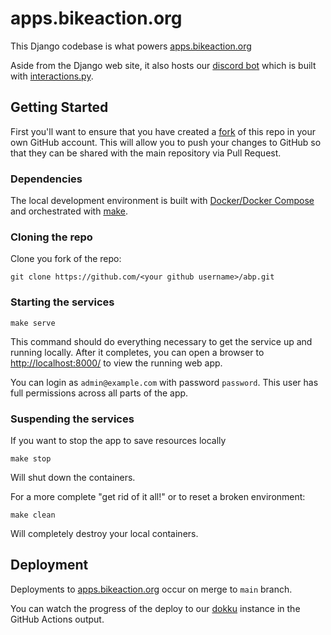 # apps.bikeaction.org

This Django codebase is what powers [apps.bikeaction.org](https://apps.bikeaction.org)

Aside from the Django web site, it also hosts our [discord bot](/pba_discord/bot.py)
which is built with [interactions.py](https://interactions-py.github.io/interactions.py/).


## Getting Started

First you'll want to ensure that you have created a
[fork](https://github.com/PhillyBikeAction/abp/fork)
of this repo in your own GitHub account.
This will allow you to push your changes to GitHub so that they can be shared with the main
repository via Pull Request.

### Dependencies

The local development environment is built with
[Docker/Docker Compose](https://www.docker.com/products/docker-desktop/)
and orchestrated with [make](https://www.gnu.org/software/make/).

### Cloning the repo

Clone you fork of the repo:

```shell
git clone https://github.com/<your github username>/abp.git
```

### Starting the services

```shell
make serve
```

This command should do everything necessary to get the service up and running locally.
After it completes, you can open a browser to [http://localhost:8000/](http://localhost:8000)
to view the running web app.

You can login as `admin@example.com` with password `password`.
This user has full permissions across all parts of the app.

### Suspending the services

If you want to stop the app to save resources locally

```shell
make stop
```

Will shut down the containers.

For a more complete "get rid of it all!" or to reset a broken environment:

```
make clean
```

Will completely destroy your local containers.

## Deployment

Deployments to [apps.bikeaction.org](https://apps.bikeaction.org) occur on merge to `main` branch.

You can watch the progress of the deploy to our [dokku](https://dokku.com) instance
in the GitHub Actions output.

